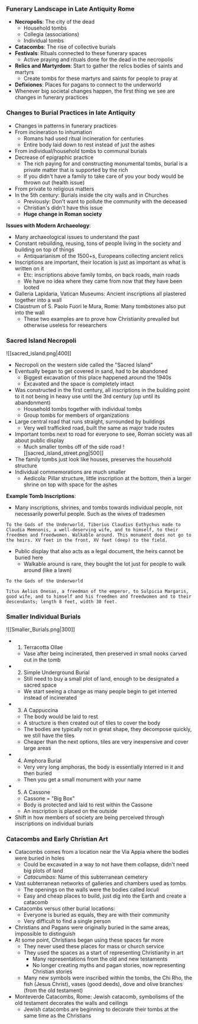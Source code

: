 ### Funerary Landscape in Late Antiquity Rome
 - **Necropolis**: The city of the dead
	 - Household tombs
	 - Collegia (associations)
	 - Individual tombs
 - **Catacombs**: The rise of collective burials
 - **Festivals**: Rituals connected to these funerary spaces
	 - Active praying and rituals done for the dead in the necropolis
 - **Relics and Martyrdom**: Start to gather the relics bodies of saints and martyrs
	 - Create tombs for these martyrs and saints for people to pray at
 - **Defixiones**: Places for pagans to connect to the underworld
 - Whenever big societal changes happen, the first thing we see are changes in funerary practices

### Changes to Burial Practices in late Antiquity
 - Changes in patterns in funerary practices
 - From incineration to inhumation
	 - Romans had used ritual incineration for centuries
	 - Entire body laid down to rest instead of just the ashes
 - From individual/household tombs to communal burials
 - Decrease of epigraphic practice
	 - The rich paying for and constructing monumental tombs, burial is a private matter that is supported by the rich
	 - If you didn't have a family to take care of you your body would be thrown out (health issue)
 - From private to religious matters
 - In the 5th century: Burials inside the city walls and in Churches
	 - Previously: Don't want to pollute the community with the deceased
	 - Christian's didn't have this issue
	 - **Huge change in Roman society**

**Issues with Modern Archaeology**:
 - Many archaeological issues to understand the past
 - Constant rebuilding, reusing, tons of people living in the society and building on top of things
	 - Antiquarianism of the 1500+s, Europeans collecting ancient relics
 - Inscriptions are important, their location is just as important as what is written on it
	 - Etc: inscriptions above family tombs, on back roads, main roads
	 - We have no idea where they came from now that they have been looted
 - Galleria Lapidaria, Vatican Museums: Ancient inscriptions all plastered together into a wall
 - Claustrum of S. Paolo Fuori le Mura, Rome: Many tombstones also put into the wall
	 - These two examples are to prove how Christianity prevailed but otherwise useless for researchers

### Sacred Island Necropoli
![[sacred_island.png|400]]
 - Necropoli on the western side called the "Sacred Island"
 - Eventually began to get covered in sand, had to be abandoned
	 - Biggest excavation of this place happened around the 1940s
	 - Excavated and the space is completely intact
 - Was constructed in the first century, all inscriptions in the building point to it not being in heavy use until the 3rd century (up until its abandonment)
	 - Household tombs together with individual tombs
	 - Group tombs for members of organizations
 - Large central road that runs straight, surrounded by buildings
	 - Very well trafficked road, built the same as major trade routes
 - Important tombs next to road for everyone to see, Roman society was all about public display
	 - Much smaller tombs off of the side road
![[sacred_island_street.png|500]]
 - The family tombs just look like houses, preserves the household structure
 - Individual commemorations are much smaller
	 - Aedicola: Pillar structure, little inscription at the bottom, then a larger shrine on top with space for the ashes

**Example Tomb Inscriptions**:
 - Many inscriptions, shrines, and tombs towards individual people, not necessarily powerful people. Such as the wives of tradesmen
```
To the Gods of the Underworld, Tiberius Claudius Euthychus made to Claudia Memnonis, a well-deserving wife, and to himself, to their freedmen and freedwomen. Walkable around. This monument does not go to the heirs. XV feet in the front, XV feet (deep) to the field.
```
 - Public display that also acts as a legal document, the heirs cannot be buried here
	 - Walkable around is rare, they bought the lot just for people to walk around (like a lawn)
```
To the Gods of the Underworld  

Titus Aelius Onesas, a freedman of the emperor, to Sulpicia Margaris, good wife, and to himself and his freedmen and freedwomen and to their descendants; length 8 feet, width 30 feet.
```

### Smaller Individual Burials
![[Smaller_Burials.png|300]]
 - 1. Terracotta Ollae
	 - Vase after being incinerated, then preserved in small nooks carved out in the tomb
 - 2. Simple Underground Burial
	 - Still need to buy a small plot of land, enough to be designated a sacred space
	 - We start seeing a change as many people begin to get interred instead of incinerated
 - 3. A Cappuccina
	 - The body would be laid to rest
	 - A structure is then created out of tiles to cover the body
	 - The bodies are typically not in great shape, they decompose quickly, we still have the tiles
	 - Cheaper than the next options, tiles are very inexpensive and cover large areas
 - 4. Amphora Burial
	 - Very very long amphoras, the body is essentially interred in it and then buried
	 - Then you get a small monument with your name
 - 5. A Cassone
	 - Cassone = "Big Box"
	 - Body is protected and laid to rest within the Cassone
	 - An inscription is placed on the outside
 - Shift in how members of society are being perceived through inscriptions on individual burials

### Catacombs and Early Christian Art
 - Catacombs comes from a location near the Via Appia where the bodies were buried in holes
	 - Could be excavated in a way to not have them collapse, didn't need big plots of land
	 - *Catacumbas*: Name of this subterranean cemetery
 - Vast subterranean networks of galleries and chambers used as tombs
	 - The openings on the walls were the bodies called *loculi*
	 - Easy and cheap places to build, just dig into the Earth and create a catacomb
 - Catacombs versus other burial locations:
	 - Everyone is buried as equals, they are with their community
	 - Very difficult to find a single person
 - Christians and Pagans were originally buried in the same areas, impossible to distinguish
 - At some point, Christians began using these spaces far more
	 - They never used these places for mass or church service
	 - They used the spaces as a start of representing Christianity in art
		 - Many representations from the old and new testaments
		 - No longer creating myths and pagan stories, now representing Christian stories
	 - Many new symbols were inscribed within the tombs, the Chi Rho, the fish (Jesus Christ), vases (good deeds), dove and olive branches (from the old testament)
 - Monteverde Catacombs, Rome: Jewish catacomb, symbolisms of the old testament decorates the walls and ceilings
	 - Jewish catacombs are beginning to decorate their tombs at the same time as the Christians

